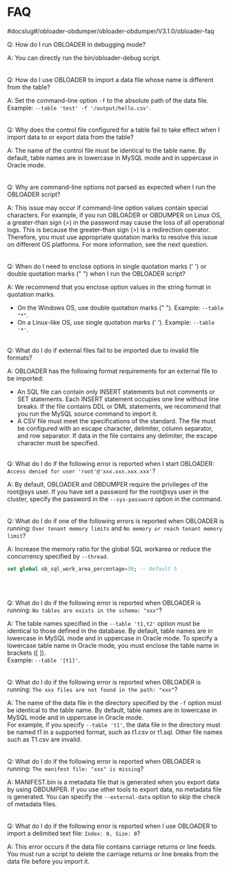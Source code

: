 FAQ 
========================
#docslug#/obloader-obdumper/obloader-obdumper/V3.1.0/obloader-faq


Q: How do I run OBLOADER in debugging mode? 

A: You can directly run the bin/obloader-debug script. 
<br><br><br>
Q: How do I use OBLOADER to import a data file whose name is different from the table? 

A: Set the command-line option `-f` to the absolute path of the data file. Example: `--table 'test' -f '/output/hello.csv'`. 
<br><br><br>
Q: Why does the control file configured for a table fail to take effect when I import data to or export data from the table? 

A: The name of the control file must be identical to the table name. By default, table names are in lowercase in MySQL mode and in uppercase in Oracle mode. 
<br><br><br>
Q: Why are command-line options not parsed as expected when I run the OBLOADER script? 

A: This issue may occur if command-line option values contain special characters. For example, if you run OBLOADER or OBDUMPER on Linux OS, a greater-than sign (>) in the password may cause the loss of all operational logs. This is because the greater-than sign (>) is a redirection operator. Therefore, you must use appropriate quotation marks to resolve this issue on different OS platforms. For more information, see the next question. 
<br><br><br>
Q: When do I need to enclose options in single quotation marks (' ') or double quotation marks (" ") when I run the OBLOADER script? 

A: We recommend that you enclose option values in the string format in quotation marks. 

* On the Windows OS, use double quotation marks (" "). Example: `--table "*"`.
* On a Linux-like OS, use single quotation marks (' '). Example: `--table '*'`. 
<br><br>

Q: What do I do if external files fail to be imported due to invalid file formats? 

A: OBLOADER has the following format requirements for an external file to be imported:

* An SQL file can contain only INSERT statements but not comments or SET statements. Each INSERT statement occupies one line without line breaks. If the file contains DDL or DML statements, we recommend that you run the MySQL source command to import it.
* A CSV file must meet the specifications of the standard. The file must be configured with an escape character, delimiter, column separator, and row separator. If data in the file contains any delimiter, the escape character must be specified.
<br><br>

Q: What do I do if the following error is reported when I start OBLOADER: `Access denied for user 'root'@'xxx.xxx.xxx.xxx'`? 

A: By default, OBLOADER and OBDUMPER require the privileges of the root@sys user. If you have set a password for the root@sys user in the cluster, specify the password in the `--sys-password` option in the command. 
<br><br><br>
Q: What do I do if one of the following errors is reported when OBLOADER is running: `Over tenant memory limits` and `No memory or reach tenant memory limit`? 

A: Increase the memory ratio for the global SQL workarea or reduce the concurrency specified by `--thread`. 

```sql
set global ob_sql_work_area_percentage=30; -- Default 5
```
<br><br>

Q: What do I do if the following error is reported when OBLOADER is running: `No tables are exists in the schema: "xxx"`? 

A: The table names specified in the `--table 't1,t2'` option must be identical to those defined in the database. By default, table names are in lowercase in MySQL mode and in uppercase in Oracle mode. To specify a lowercase table name in Oracle mode, you must enclose the table name in brackets ([ ]). <br> Example: `--table '[t1]'`. 
<br><br><br>
Q: What do I do if the following error is reported when OBLOADER is running: `The xxx files are not found in the path: "xxx"`? 

A: The name of the data file in the directory specified by the `-f` option must be identical to the table name. By default, table names are in lowercase in MySQL mode and in uppercase in Oracle mode. <br> For example, if you specify `--table 't1'`, the data file in the directory must be named t1 in a supported format, such as t1.csv or t1.sql. Other file names such as T1.csv are invalid. 
<br><br><br>
Q: What do I do if the following error is reported when OBLOADER is running: `The manifest file: "xxx" is missing`? 

A: MANIFEST.bin is a metadata file that is generated when you export data by using OBDUMPER. If you use other tools to export data, no metadata file is generated. You can specify the `--external-data` option to skip the check of metadata files. 
<br><br><br>
Q: What do I do if the following error is reported when I use OBLOADER to import a delimited text file: `Index: 0, Size: 0`? 

A: This error occurs if the data file contains carriage returns or line feeds. You must run a script to delete the carriage returns or line breaks from the data file before you import it.